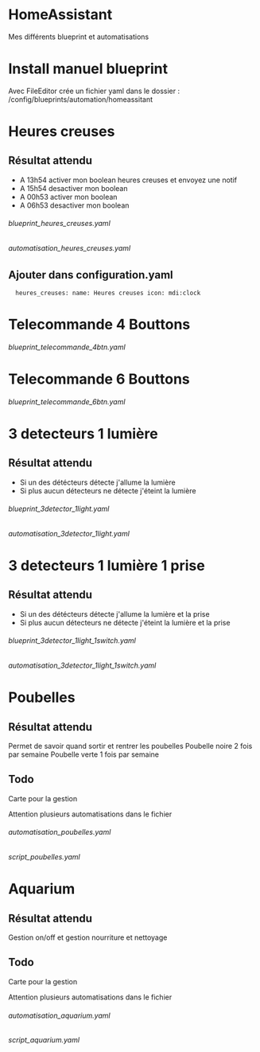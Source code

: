 # HomeAssistant
Mes différents blueprint et automatisations

# Install manuel blueprint
Avec FileEditor crée un fichier yaml dans le dossier : /config/blueprints/automation/homeassitant

# Heures creuses
## Résultat attendu
* A 13h54 activer mon boolean heures creuses et envoyez une notif
* A 15h54 desactiver mon boolean
* A 00h53 activer mon boolean
* A 06h53 desactiver mon boolean

######  blueprint_heures_creuses.yaml
######  automatisation_heures_creuses.yaml

## Ajouter dans configuration.yaml
`  
heures_creuses:
name: Heures creuses
icon: mdi:clock  
	`
    
# Telecommande 4 Bouttons
######  blueprint_telecommande_4btn.yaml

# Telecommande 6 Bouttons
######  blueprint_telecommande_6btn.yaml

# 3 detecteurs 1 lumière
## Résultat attendu
* Si un des détécteurs détecte j'allume la lumière
* Si plus aucun détecteurs ne détecte j'éteint la lumière

######  blueprint_3detector_1light.yaml
######  automatisation_3detector_1light.yaml

# 3 detecteurs 1 lumière 1 prise
## Résultat attendu
* Si un des détécteurs détecte j'allume la lumière et la prise
* Si plus aucun détecteurs ne détecte j'éteint la lumière et la prise

######  blueprint_3detector_1light_1switch.yaml
######  automatisation_3detector_1light_1switch.yaml

# Poubelles
## Résultat attendu
Permet de savoir quand sortir et rentrer les poubelles
Poubelle noire 2 fois par semaine
Poubelle verte 1 fois par semaine

## Todo
Carte pour la gestion

Attention plusieurs automatisations dans le fichier
######  automatisation_poubelles.yaml
######  script_poubelles.yaml

# Aquarium
## Résultat attendu
Gestion on/off et gestion nourriture et nettoyage

## Todo
Carte pour la gestion

Attention plusieurs automatisations dans le fichier
######  automatisation_aquarium.yaml
######  script_aquarium.yaml

